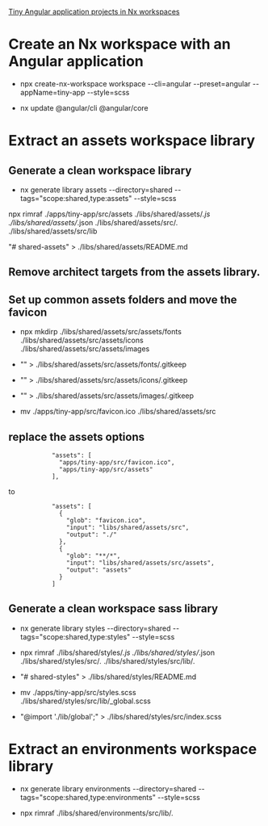 [Tiny Angular application projects in Nx workspaces](https://indepth.dev/posts/1185/tiny-angular-application-projects-in-nx-workspaces#extract-an-assets-workspace-library)

# Create an Nx workspace with an Angular application

- npx create-nx-workspace workspace --cli=angular --preset=angular --appName=tiny-app --style=scss

- nx update @angular/cli @angular/core

# Extract an assets workspace library

## Generate a clean workspace library

- nx generate library assets --directory=shared --tags="scope:shared,type:assets" --style=scss

npx rimraf ./apps/tiny-app/src/assets ./libs/shared/assets/_.js ./libs/shared/assets/_.json ./libs/shared/assets/src/_._ ./libs/shared/assets/src/lib

"# shared-assets" > ./libs/shared/assets/README.md

## Remove architect targets from the assets library.

## Set up common assets folders and move the favicon

- npx mkdirp ./libs/shared/assets/src/assets/fonts ./libs/shared/assets/src/assets/icons ./libs/shared/assets/src/assets/images

- "" > ./libs/shared/assets/src/assets/fonts/.gitkeep

- "" > ./libs/shared/assets/src/assets/icons/.gitkeep

- "" > ./libs/shared/assets/src/assets/images/.gitkeep

- mv ./apps/tiny-app/src/favicon.ico ./libs/shared/assets/src

## replace the assets options

```
            "assets": [
              "apps/tiny-app/src/favicon.ico",
              "apps/tiny-app/src/assets"
            ],
```

to

```
            "assets": [
              {
                "glob": "favicon.ico",
                "input": "libs/shared/assets/src",
                "output": "./"
              },
              {
                "glob": "**/*",
                "input": "libs/shared/assets/src/assets",
                "output": "assets"
              }
            ]
```

## Generate a clean workspace sass library

- nx generate library styles --directory=shared --tags="scope:shared,type:styles" --style=scss

- npx rimraf ./libs/shared/styles/_.js ./libs/shared/styles/_.json ./libs/shared/styles/src/_._ ./libs/shared/styles/src/lib/_._

- "# shared-styles" > ./libs/shared/styles/README.md
- mv ./apps/tiny-app/src/styles.scss ./libs/shared/styles/src/lib/\_global.scss

- "@import './lib/global';" > ./libs/shared/styles/src/index.scss

# Extract an environments workspace library

- nx generate library environments --directory=shared --tags="scope:shared,type:environments" --style=scss

- npx rimraf ./libs/shared/environments/src/lib/_._
